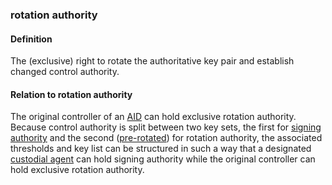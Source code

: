 ### rotation authority

<h4>Definition</h4><p>The (exclusive) right to rotate the authoritative key pair and establish changed control authority.</p><h4>Relation to rotation authority</h4><p>The original controller of an <a href="autonomic-identifier">AID</a> can hold exclusive rotation authority. Because control authority is split between two key sets, the first for <a href="signing-authority">signing authority</a> and the second (<a href="pre-rotation">pre-rotated</a>) for rotation authority, the associated thresholds and key list can be structured in such a way that a designated <a href="custodial-agent">custodial agent</a> can hold signing authority while the original controller can hold exclusive rotation authority.</p>